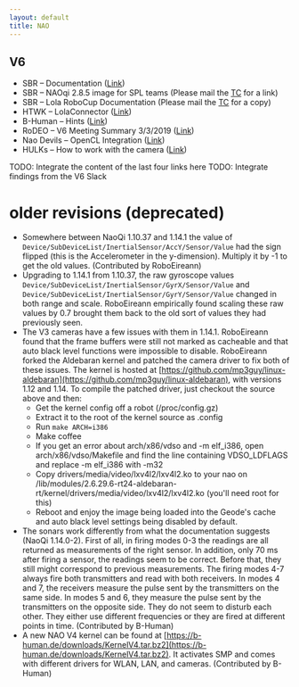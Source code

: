 ```yaml
---
layout: default
title: NAO
---
```


## V6

- SBR – Documentation ([Link](http://doc.aldebaran.com/2-8/news/index.html))
- SBR – NAOqi 2.8.5 image for SPL teams (Please mail the [TC](mailto:rc-spl-tc@lists.robocup.org) for a link)
- SBR – Lola RoboCup Documentation (Please mail the [TC](mailto:rc-spl-tc@lists.robocup.org) for a copy)
- HTWK – LolaConnector ([Link](https://github.com/NaoHTWK/LolaConnector))
- B-Human – Hints ([Link](https://spl.robocup.org/wp-content/uploads/downloads/nao-v6-hints.pdf))
- RoDEO – V6 Meeting Summary 3/3/2019 ([Link](https://spl.robocup.org/wp-content/uploads/downloads/2019-03-03_v6-meeting.pdf))
- Nao Devils – OpenCL Integration ([Link](https://spl.robocup.org/wp-content/uploads/downloads/OpenCL-V6.html.pdf))
- HULKs – How to work with the camera ([Link](https://github.com/HULKs/NaoV6/wiki))

TODO: Integrate the content of the last four links here
TODO: Integrate findings from the V6 Slack

# older revisions (deprecated)

- Somewhere between NaoQi 1.10.37 and 1.14.1 the value of `Device/SubDeviceList/InertialSensor/AccY/Sensor/Value` had the sign flipped (this is the Accelerometer in the y-dimension). Multiply it by -1 to get the old values. (Contributed by RoboEireann)
- Upgrading to 1.14.1 from 1.10.37, the raw gyroscope values `Device/SubDeviceList/InertialSensor/GyrX/Sensor/Value` and `Device/SubDeviceList/InertialSensor/GyrY/Sensor/Value` changed in both range and scale. RoboEireann empirically found scaling these raw values by 0.7 brought them back to the old sort of values they had previously seen.
- The V3 cameras have a few issues with them in 1.14.1. RoboEireann found that the frame buffers were still not marked as cacheable and that auto black level functions were impossible to disable. RoboEireann forked the Aldebaran kernel and patched the camera driver to fix both of these issues. The kernel is hosted at [https://github.com/mp3guy/linux-aldebaran](https://github.com/mp3guy/linux-aldebaran), with versions 1.12 and 1.14. To compile the patched driver, just checkout the source above and then: 
  - Get the kernel config off a robot (/proc/config.gz)
  - Extract it to the root of the kernel source as .config
  - Run `make ARCH=i386`
  - Make coffee
  - If you get an error about arch/x86/vdso and -m elf_i386, open arch/x86/vdso/Makefile and find the line containing VDSO_LDFLAGS and replace -m elf_i386 with -m32
  - Copy drivers/media/video/lxv4l2/lxv4l2.ko to your nao on /lib/modules/2.6.29.6-rt24-aldebaran-rt/kernel/drivers/media/video/lxv4l2/lxv4l2.ko (you'll need root for this)
  - Reboot and enjoy the image being loaded into the Geode's cache and auto black level settings being disabled by default.
- The sonars work differently from what the documentation suggests (NaoQi 1.14.0-2). First of all, in firing modes 0-3 the readings are all returned as measurements of the right sensor. In addition, only 70 ms after firing a sensor, the readings seem to be correct. Before that, they still might correspond to previous measurements. The firing modes 4-7 always fire both transmitters and read with both receivers. In modes 4 and 7, the receivers measure the pulse sent by the transmitters on the same side. In modes 5 and 6, they measure the pulse sent by the transmitters on the opposite side. They do not seem to disturb each other. They either use different frequencies or they are fired at different points in time. (Contributed by B-Human)
- A new NAO V4 kernel can be found at [https://b-human.de/downloads/KernelV4.tar.bz2](https://b-human.de/downloads/KernelV4.tar.bz2). It activates SMP and comes with different drivers for WLAN, LAN, and cameras. (Contributed by B-Human)
